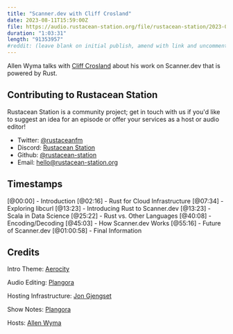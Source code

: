 ```yaml
---
title: "Scanner.dev with Cliff Crosland"
date: 2023-08-11T15:59:00Z
file: https://audio.rustacean-station.org/file/rustacean-station/2023-08-11-cliff-crossland.mp3
duration: "1:03:31"
length: "91353957"
#reddit: (leave blank on initial publish, amend with link and uncomment this line after Reddit thread has been posted)
---
```


Allen Wyma talks with [Cliff Crosland](https://cliffcrosland.com/) about his work on Scanner.dev that is powered by Rust.

## Contributing to Rustacean Station

Rustacean Station is a community project; get in touch with us if you'd like to suggest an idea for an episode or offer your services as a host or audio editor!

- Twitter: [@rustaceanfm](https://twitter.com/rustaceanfm)
- Discord: [Rustacean Station](https://discord.gg/cHc3Gyc)
- Github: [@rustacean-station](https://github.com/rustacean-station/)
- Email: [hello@rustacean-station.org](mailto:hello@rustacean-station.org)

## Timestamps

[@00:00] - Introduction
[@02:16] - Rust for Cloud Infrastructure
[@07:34] - Exploring libcurl
[@13:23] - Introducing Rust to Scanner.dev
[@13:23] - Scala in Data Science
[@25:22] - Rust vs. Other Languages
[@40:08] - Encoding/Decoding
[@45:03] - How Scanner.dev Works
[@55:16] - Future of Scanner.dev
[@01:00:58] - Final Information

## Credits

Intro Theme: [Aerocity](https://twitter.com/AerocityMusic)

Audio Editing: [Plangora](https://twitter.com/plangora)

Hosting Infrastructure: [Jon Gjengset](https://twitter.com/jonhoo/)

Show Notes: [Plangora](https://twitter.com/plangora)

Hosts: [Allen Wyma](https://twitter.com/allenwyma)
